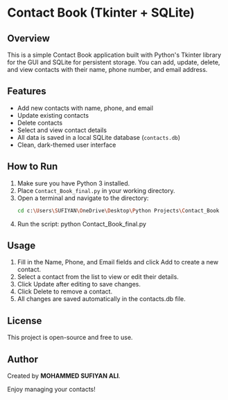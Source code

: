 # Contact Book (Tkinter + SQLite)

## Overview
This is a simple Contact Book application built with Python's Tkinter library for the GUI and SQLite for persistent storage. You can add, update, delete, and view contacts with their name, phone number, and email address.

## Features
- Add new contacts with name, phone, and email
- Update existing contacts
- Delete contacts
- Select and view contact details
- All data is saved in a local SQLite database (`contacts.db`)
- Clean, dark-themed user interface

## How to Run

1. Make sure you have Python 3 installed.
2. Place `Contact_Book_final.py` in your working directory.
3. Open a terminal and navigate to the directory:
   ```bash
   cd c:\Users\SUFIYAN\OneDrive\Desktop\Python Projects\Contact_Book
4. Run the script:
    python Contact_Book_final.py

## Usage
1. Fill in the Name, Phone, and Email fields and click Add to create a new contact.
2. Select a contact from the list to view or edit their details.
3. Click Update after editing to save changes.
4. Click Delete to remove a contact.
5. All changes are saved automatically in the contacts.db file.

## License
This project is open-source and free to use.

## Author
Created by **MOHAMMED SUFIYAN ALI**.

Enjoy managing your contacts!